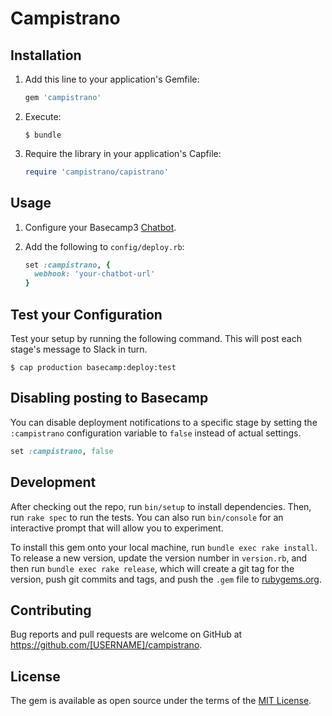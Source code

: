 # Campistrano

## Installation

1. Add this line to your application's Gemfile:

   ```ruby
   gem 'campistrano'
   ```

2. Execute:

   ```
   $ bundle
   ```

3. Require the library in your application's Capfile:

   ```ruby
   require 'campistrano/capistrano'
   ```
## Usage

1. Configure your Basecamp3 [Chatbot](https://3.basecamp-help.com/article/160-chatbots-and-webhooks).
2. Add the following to `config/deploy.rb`:

   ```ruby
   set :campistrano, {
     webhook: 'your-chatbot-url'
   }
   ```
## Test your Configuration

Test your setup by running the following command. This will post each stage's
message to Slack in turn.

```
$ cap production basecamp:deploy:test
```

## Disabling posting to Basecamp

You can disable deployment notifications to a specific stage by setting the `:campistrano` 
configuration variable to `false` instead of actual settings.

```ruby
set :campistrano, false
```

## Development

After checking out the repo, run `bin/setup` to install dependencies. Then, run `rake spec` to run the tests. You can also run `bin/console` for an interactive prompt that will allow you to experiment.

To install this gem onto your local machine, run `bundle exec rake install`. To release a new version, update the version number in `version.rb`, and then run `bundle exec rake release`, which will create a git tag for the version, push git commits and tags, and push the `.gem` file to [rubygems.org](https://rubygems.org).

## Contributing

Bug reports and pull requests are welcome on GitHub at https://github.com/[USERNAME]/campistrano.


## License

The gem is available as open source under the terms of the [MIT License](https://opensource.org/licenses/MIT).
